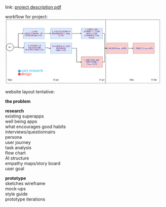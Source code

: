 link: [project description pdf](https://github.com/progmartin/soen-357-mini-project/blob/main/MiniProject%20professor%20specification.pdf)

workflow for project:
![GitHub Logo](/workflow.png)



website layout tentative:

**the problem**  

**research**   
	existing superapps   
	well being apps  
	what encourages good habits  
	interviews/questionnairs  
	persona  
	user journey   
	task analysis    
	flow chart  
	AI structure  
	empathy maps/story board  
	user goal  
	
**prototype**  
	sketches 
	wireframe  
	mock-ups   
	style guide  
	prototype iterations  
